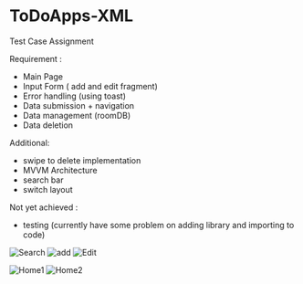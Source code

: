 # ToDoApps-XML
Test Case Assignment

Requirement :
- Main Page
- Input Form ( add and edit fragment)
- Error handling (using toast)
- Data submission + navigation
- Data management (roomDB)
- Data deletion 

Additional:
- swipe to delete implementation
- MVVM Architecture
- search bar
- switch layout

Not yet achieved :
- testing (currently have some problem on adding library and importing to code)

![Search](https://github.com/user-attachments/assets/1f3451e8-05dd-44aa-b70b-7f8ee61f1817)
![add](https://github.com/user-attachments/assets/f82309e4-e97e-42b6-a5ce-56d811500df3) ![Edit](https://github.com/user-attachments/assets/4ac8df3f-f192-4252-b327-7b3c7bcaea56)

![Home1](https://github.com/user-attachments/assets/47e45f14-39c5-4343-afbc-96430853dcd6) ![Home2](https://github.com/user-attachments/assets/41cf3a9c-bdae-453e-9c3f-ec29dea00c4c)

